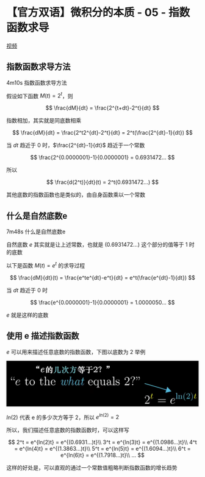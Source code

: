 # 【官方双语】微积分的本质 - 05 - 指数函数求导

[视频](https://www.bilibili.com/video/BV11x411e7FN/?spm_id_from=333.788.recommend_more_video.-1&vd_source=e3e6bb1b164806ab40cbadaa22f05b43)

## 指数函数求导方法

4m10s 指数函数求导方法

假设如下函数 $M(t) = 2^t$，则

$$
\frac{dM}{dt} = \frac{2^{t+dt}-2^t}{dt}
$$

指数相加，其实就是同底数相乘

$$
\frac{dM}{dt} = \frac{2^t2^{dt}-2^t}{dt} = 2^t(\frac{2^{dt}-1}{dt})
$$

当 $dt$ 趋近于 0 时，$\frac{2^{dt}-1}{dt}$ 趋近于一个常数

$$
\frac{2^{0.0000001}-1}{0.0000001} = 0.6931472...
$$

所以

$$
\frac{d(2^t)}{dt}(t) = 2^t(0.6931472...)
$$

其他底数的指数函数也是类似的，由自身函数乘以一个常数

## 什么是自然底数e

7m48s 什么是自然底数e

自然底数 $e$ 其实就是让上述常数，也就是 $(0.6931472...)$ 这个部分的值等于 1 时的底数

以下是函数 $M(t) = e^t$ 的求导过程

$$
\frac{dM}{dt}(t) = \frac{e^te^{dt}-e^t}{dt} = e^t(\frac{e^{dt}-1}{dt})
$$

当 $dt$ 趋近于 0 时

$$
\frac{e^{0.0000001}-1}{0.0000001} = 1.0000050...
$$

$e$ 就是这样的底数

## 使用 e 描述指数函数

$e$ 可以用来描述任意底数的指数函数，下图以底数为 2 举例

![](md-img/5.指数函数求导_2023-09-21_10-32-37.png)

$ln(2)$ 代表 e 的多少次方等于 2，所以 $e^{ln(2)} = 2$

所以，我们描述任意底数的指数函数时，可以这样写

$$
2^t = e^{ln(2)t} = e^{(0.6931...)t}\\
3^t = e^{ln(3)t} = e^{(1.0986...)t}\\
4^t = e^{ln(4)t} = e^{(1.3863...)t}\\
5^t = e^{ln(5)t} = e^{(1.6094...)t}\\
6^t = e^{ln(6)t} = e^{(1.7918...)t}\\
...
$$

这样的好处是，可以直观的通过一个常数值粗略判断指数函数的增长趋势